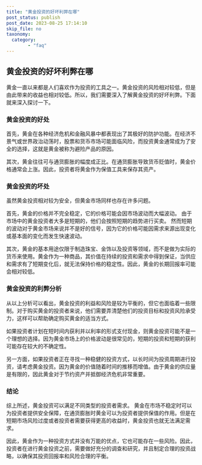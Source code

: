 ```yaml
---
title: "黄金投资的好坏利弊在哪"
post_status: publish
post_date: 2023-08-25 17:14:10
skip_file: no
taxonomy:
  category:
        - "faq"
---
```


## 黄金投资的好坏利弊在哪

黄金一直以来都是人们喜欢作为投资的工具之一。黄金投资的风险相对较低，但是由此带来的收益也相对较低。所以，我们需要深入了解黄金投资的好坏利弊。下面就来深入探讨一下。

### 黄金投资的好处

首先，黄金在各种经济危机和金融风暴中都表现出了其极好的防护功能。在经济不景气或世界政治动荡时，股票和货币市场可能面临风险，而投资黄金通常成为了安全的选择，这就是黄金被称为避险产品的原因。

其次，黄金往往可与通货膨胀的幅度成正比。在通货膨胀导致货币贬值时，黄金价格通常会上涨。因此，投资者将黄金作为保值工具来保存其资产。

### 黄金投资的坏处

虽然黄金投资相对较为安全，但黄金市场同样也存在许多问题。

首先，黄金的价格并不完全稳定，它的价格可能会因市场波动而大幅波动。 由于市场中的黄金投资者大多是短期的，他们会按照短期的趋势进行买卖。 然而短期的波动对于黄金市场来说并不是好的信号，因为它的价格可能因需求来源出现变化或基本面的变化而发生快速波动。

其次，黄金的基本用途仅限于制造珠宝、金饰以及投资等领域，而不是做为实际的货币来使用。黄金作为一种商品，其价值在持续的投资和需求中得到保证，当供应和需求有了短期变化后，就无法保持价格的稳定性。因此，黄金的长期回报率可能会相对较低。

### 黄金投资的利弊分析

从以上分析可以看出，黄金投资的利益和风险是较为平衡的，但它也面临着一些限制。对于购买黄金的投资者来说，他们需要弄清楚他们的投资目标和投资风险承受力，这样可以帮助确定购买黄金的适当方式。

如果投资者计划在短时间内获利并以利率的形式支付现金，则黄金投资可能不是一个理想的选择。因为黄金市场上的价格波动是很常见的，短期的投资和短期的获利可能存在较大的不确定性。

另一方面，如果投资者正在寻找一种稳健的投资方式，以长时间为投资周期进行投资，请考虑黄金投资。因为黄金的价值随着时间的推移而增值。由于黄金的供应量是有限的，因此黄金对于节约资产并抵御经济危机非常重要。

### 结论

综上所述，黄金投资可以满足不同类型的投资者需求。 黄金在市场不稳定时可以为投资者提供安全保障，在通货膨胀时黄金可以为投资者提供保值的作用。但是在短期市场风险过度或者投资者需要获得更高的收益时，黄金投资也就无法满足需求。

因此，黄金作为一种投资方式并没有万能的优点，它也可能存在一些风险。因此，投资者在进行黄金投资之前，需要做好充分的调查和研究，并且制定合理的投资战略，以确保其投资回报率和风险合理的平衡。
